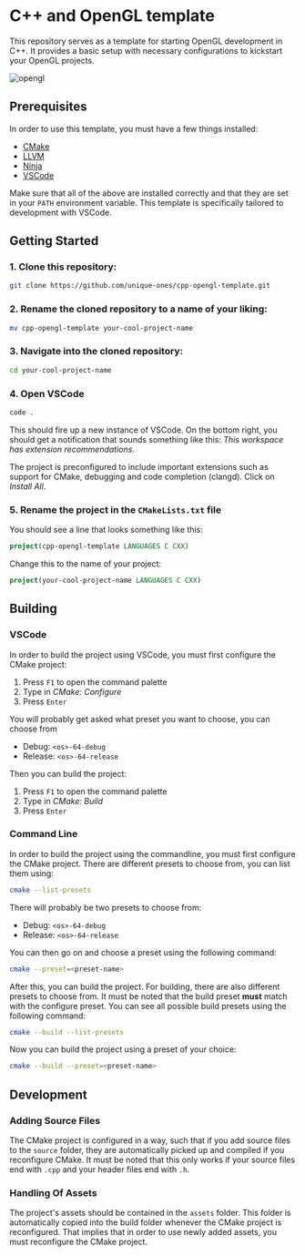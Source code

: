 # C++ and OpenGL template

This repository serves as a template for starting OpenGL development in C++. It provides a basic setup with necessary configurations to kickstart your OpenGL projects.

![opengl](https://github.com/unique-ones/cpp-opengl-template/assets/45200003/a9cb589f-d5fc-464a-9055-9cce4fa33e23)

## Prerequisites

In order to use this template, you must have a few things installed:

 - [CMake](https://cmake.org)
 - [LLVM](https://llvm.org)
 - [Ninja](https://ninja-build.org)
 - [VSCode](https://code.visualstudio.com)

Make sure that all of the above are installed correctly and that they are set in your `PATH` environment variable. This template is specifically tailored to development with VSCode.

## Getting Started

### 1. Clone this repository:

```bash
git clone https://github.com/unique-ones/cpp-opengl-template.git
```

### 2. Rename the cloned repository to a name of your liking:

```bash
mv cpp-opengl-template your-cool-project-name
```

### 3. Navigate into the cloned repository:

```bash
cd your-cool-project-name
```

### 4. Open VSCode

```bash
code .
```

This should fire up a new instance of VSCode. On the bottom right, you should get a notification that sounds something like this: _This workspace has extension recommendations_.

The project is preconfigured to include important extensions such as support for CMake, debugging and code completion (clangd). Click on _Install All_.

### 5. Rename the project in the `CMakeLists.txt` file

You should see a line that looks something like this:

```CMake
project(cpp-opengl-template LANGUAGES C CXX)
```

Change this to the name of your project:

```CMake
project(your-cool-project-name LANGUAGES C CXX)
```

## Building

### VSCode

In order to build the project using VSCode, you must first configure the CMake project:

1. Press `F1` to open the command palette
2. Type in _CMake: Configure_
3. Press `Enter`

You will probably get asked what preset you want to choose, you can choose from
 - Debug: `<os>-64-debug`
 - Release: `<os>-64-release`

Then you can build the project:

1. Press `F1` to open the command palette
2. Type in _CMake: Build_
3. Press `Enter`

### Command Line

In order to build the project using the commandline, you must first configure the CMake project. There are different presets to choose from, you can list them using:

```bash
cmake --list-presets
```

There will probably be two presets to choose from:
 - Debug: `<os>-64-debug`
 - Release: `<os>-64-release`

You can then go on and choose a preset using the following command:

```bash
cmake --preset=<preset-name>
```

After this, you can build the project. For building, there are also different presets to choose from. It must be noted that the build preset **must** match with the configure preset. You can see all possible build presets using the following command:

```bash
cmake --build --list-presets
```

Now you can build the project using a preset of your choice:
```bash
cmake --build --preset=<preset-name>
```

## Development

### Adding Source Files

The CMake project is configured in a way, such that if you add source files to the `source` folder, they are automatically picked up and compiled if you reconfigure CMake. It must be noted that this only works if your source files end with `.cpp` and your header files end with `.h`.

### Handling Of Assets

The project's assets should be contained in the `assets` folder. This folder is automatically copied into the build folder whenever the CMake project is reconfigured. That implies that in order to use newly added assets, you must reconfigure the CMake project.
